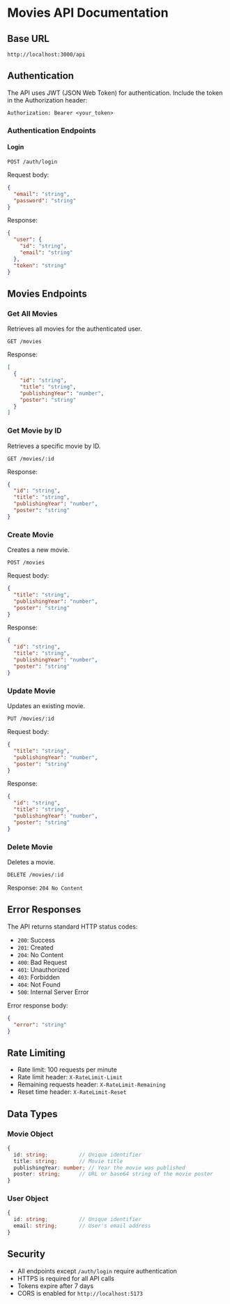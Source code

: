 # Movies API Documentation

## Base URL
```
http://localhost:3000/api
```

## Authentication
The API uses JWT (JSON Web Token) for authentication. Include the token in the Authorization header:
```
Authorization: Bearer <your_token>
```

### Authentication Endpoints

#### Login
```http
POST /auth/login
```

Request body:
```json
{
  "email": "string",
  "password": "string"
}
```

Response:
```json
{
  "user": {
    "id": "string",
    "email": "string"
  },
  "token": "string"
}
```

## Movies Endpoints

### Get All Movies
Retrieves all movies for the authenticated user.

```http
GET /movies
```

Response:
```json
[
  {
    "id": "string",
    "title": "string",
    "publishingYear": "number",
    "poster": "string"
  }
]
```

### Get Movie by ID
Retrieves a specific movie by ID.

```http
GET /movies/:id
```

Response:
```json
{
  "id": "string",
  "title": "string",
  "publishingYear": "number",
  "poster": "string"
}
```

### Create Movie
Creates a new movie.

```http
POST /movies
```

Request body:
```json
{
  "title": "string",
  "publishingYear": "number",
  "poster": "string"
}
```

Response:
```json
{
  "id": "string",
  "title": "string",
  "publishingYear": "number",
  "poster": "string"
}
```

### Update Movie
Updates an existing movie.

```http
PUT /movies/:id
```

Request body:
```json
{
  "title": "string",
  "publishingYear": "number",
  "poster": "string"
}
```

Response:
```json
{
  "id": "string",
  "title": "string",
  "publishingYear": "number",
  "poster": "string"
}
```

### Delete Movie
Deletes a movie.

```http
DELETE /movies/:id
```

Response: `204 No Content`

## Error Responses

The API returns standard HTTP status codes:

- `200`: Success
- `201`: Created
- `204`: No Content
- `400`: Bad Request
- `401`: Unauthorized
- `403`: Forbidden
- `404`: Not Found
- `500`: Internal Server Error

Error response body:
```json
{
  "error": "string"
}
```

## Rate Limiting

- Rate limit: 100 requests per minute
- Rate limit header: `X-RateLimit-Limit`
- Remaining requests header: `X-RateLimit-Remaining`
- Reset time header: `X-RateLimit-Reset`

## Data Types

### Movie Object
```typescript
{
  id: string;          // Unique identifier
  title: string;       // Movie title
  publishingYear: number; // Year the movie was published
  poster: string;      // URL or base64 string of the movie poster
}
```

### User Object
```typescript
{
  id: string;          // Unique identifier
  email: string;       // User's email address
}
```

## Security

- All endpoints except `/auth/login` require authentication
- HTTPS is required for all API calls
- Tokens expire after 7 days
- CORS is enabled for `http://localhost:5173`